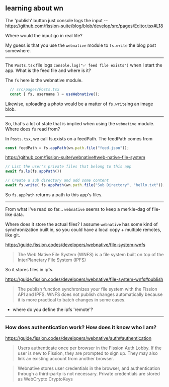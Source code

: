 ## learning about wn

The 'publish' button just console logs the input --
https://github.com/fission-suite/blog/blob/develop/src/pages/Editor.tsx#L18

Where would the input go in real life?

My guess is that you use the `webnative` module to `fs.write` the blog post
somewhere.

-----------------------------------------

The `Posts.tsx` file logs `console.log("✅ feed file exists")` when I start the
app. What is the feed file and where is it?

The `fs` here is the webnative module.
```js
  // src/pages/Posts.tsx
  const { fs, username } = useWebnative();
```

Likewise, uploading a photo would be a matter of `fs.write`ing an image blob.

---------------------------------------------------

So, that's a lot of state that is implied when using the `webnative` module.
Where does `fs` read from?

In `Posts.tsx`, we call fs.exists on a feedPath. The feedPath comes from
```js
const feedPath = fs.appPath(wn.path.file("feed.json"));
```

https://github.com/fission-suite/webnative#web-native-file-system

```js
// List the user's private files that belong to this app
await fs.ls(fs.appPath())
```

```js
// Create a sub directory and add some content
await fs.write( fs.appPath(wn.path.file("Sub Directory", "hello.txt")), "👋" )
```

So `fs.appPath` returns a path to this app's files.

------------------------------------------------------

From what I've read so far...
`webnative` seems to keep a merkle-dag of file-like data.

Where does it store the actual files? I assume `webnative` has some kind of
synchronization built in, so you could have a local copy + multiple remotes,
like git.

https://guide.fission.codes/developers/webnative/file-system-wnfs
> The Web Native File System (WNFS) is a file system built on top of the InterPlanetary File System (IPFS)

So it stores files in ipfs.

https://guide.fission.codes/developers/webnative/file-system-wnfs#publish
> The publish function synchronizes your file system with the Fission API and IPFS. WNFS does not publish changes automatically because it is more practical to batch changes in some cases.

* where do you define the ipfs 'remote'? 

-----------------------------------------------------------

### How does authentication work? How does it know who I am?

https://guide.fission.codes/developers/webnative/auth#authentication

> Users authenticate once per browser in the Fission Auth Lobby. If the user is new to Fission, they are prompted to sign up. They may also link an existing account from another browser.

> Webnative stores user credentials in the browser, and authentication through a third-party is not necessary. Private credentials are stored as WebCrypto CryptoKeys

